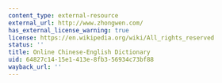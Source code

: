 ```yaml
---
content_type: external-resource
external_url: http://www.zhongwen.com/
has_external_license_warning: true
license: https://en.wikipedia.org/wiki/All_rights_reserved
status: ''
title: Online Chinese-English Dictionary
uid: 64827c14-15e1-413e-8fb3-56934c73bf88
wayback_url: ''
---
```

